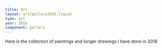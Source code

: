 ```yaml
---
title: Art
layout: art/gallery2018.liquid
type: art
year: 2018
component: gallery
---
```


Here is the collection of paintings and longer drawings I have done in 2018
